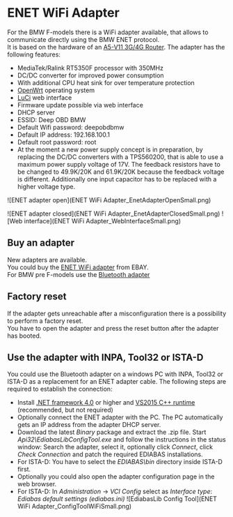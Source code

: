 # ENET WiFi Adapter
For the BMW F-models there is a WiFi adapter available, that allows to communicate directly using the BMW ENET protocol.  
It is based on the hardware of an [A5-V11 3G/4G Router](https://wiki.openwrt.org/toh/unbranded/a5-v11). The adapter has the following features:
* MediaTek/Ralink RT5350F processor with 350MHz
* DC/DC converter for improved power consumption
* With additional CPU heat sink for over temperature protection
* [OpenWrt](https://openwrt.org/) operating system
* [LuCi](http://luci.subsignal.org/trac) web interface
* Firmware update possible via web interface
* DHCP server
* ESSID: Deep OBD BMW
* Default Wifi password: deepobdbmw
* Default IP address: 192.168.100.1
* Default root password: root
* At the moment a new power supply concept is in preparation, by replacing the DC/DC converters with a TPS560200, that is able to use a maximum power supply voltage of 17V. The feedback resistors have to be changed to 49.9K/20K and 61.9K/20K because the feedback voltage is different. Additionally one input capacitor has to be replaced with a higher voltage type.

![ENET adapter open](ENET WiFi Adapter_EnetAdapterOpenSmall.png)

![ENET adapter closed](ENET WiFi Adapter_EnetAdapterClosedSmall.png) ![Web interface](ENET WiFi Adapter_WebInterfaceSmall.png) 

## Buy an adapter
New adapters are available.  
You could buy the [ENET WiFi adapter](http://www.ebay.de/itm/252803784836) from EBAY.  
For BMW pre F-models use the [Bluetooth adapter](Replacement_firmware_for_ELM327.md)

## Factory reset
If the adapter gets unreachable after a misconfiguration there is a possibility to perform a factory reset.  
You have to open the adapter and press the reset button after the adapter has booted.

## Use the adapter with INPA, Tool32 or ISTA-D
You could use the Bluetooth adapter on a windows PC with INPA, Tool32 or ISTA-D as a replacement for an ENET adapter cable. The following steps are required to establish the connection:
* Install [.NET framework 4.0](https://www.microsoft.com/de-de/download/details.aspx?id=17718) or higher and [VS2015 C++ runtime](https://www.microsoft.com/de-de/download/details.aspx?id=48145) (recommended, but not required)
* Optionally connect the ENET adapter with the PC. The PC automatically gets an IP address from the adapter DHCP server.
* Download the latest _Binary_ package and extract the .zip file. Start _Api32\EdiabasLibConfigTool.exe_ and follow the instructions in the status window: Search the adapter, select it, optionally click _Connect_, click _Check Connection_ and patch the required EDIABAS installations.
* For ISTA-D: You have to select the _EDIABAS\bin_ directory inside ISTA-D first.
* Optionally you could also open the adapter configuration page in the web browser.
* For ISTA-D: In _Administration_ -> _VCI Config_ select as _Interface type_: _Ediabas default settings (ediabas.ini)_
![EdiabasLib Config Tool](ENET WiFi Adapter_ConfigToolWiFiSmall.png)
